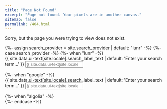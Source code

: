 ```yaml
---
title: "Page Not Found"
excerpt: "Page not found. Your pixels are in another canvas."
sitemap: false
permalink: /404.html
---
```


Sorry, but the page you were trying to view does not exist.

<div class="search-content__inner-wrap">
  {%- assign search_provider = site.search_provider | default: "lunr" -%}
  {%- case search_provider -%}
  {%- when "lunr" -%}
  <form class="search-content__form" onkeydown="return event.key != 'Enter';">
    <label class="sr-only" for="search">
      {{ site.data.ui-text[site.locale].search_label_text | default: 'Enter your search term...' }}
    </label>
    <input type="search" id="search" class="search-input" tabindex="-1" placeholder="{{ site.data.ui-text[site.locale].search_placeholder_text | default: 'Enter your search term...' }}" />
  </form>
  <div id="results" class="results"></div>
  {%- when "google" -%}
  <form onsubmit="return googleCustomSearchExecute();" id="cse-search-box-form-id">
    <label class="sr-only" for="cse-search-input-box-id">
      {{ site.data.ui-text[site.locale].search_label_text | default: 'Enter your search term...' }}
    </label>
    <input type="search" id="cse-search-input-box-id" class="search-input" tabindex="-1" placeholder="{{ site.data.ui-text[site.locale].search_placeholder_text | default: 'Enter your search term...' }}" />
  </form>
  <div id="results" class="results">
    <gcse:searchresults-only></gcse:searchresults-only>
  </div>
  {%- when "algolia" -%}
  <div class="search-searchbar"></div>
  <div class="search-hits"></div>
  {%- endcase -%}
</div>
